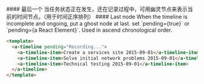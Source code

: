 <cn>
#### 最后一个
当任务状态正在发生，还在记录过程中，可用幽灵节点来表示当前的时间节点。（用于时间正序排列）
</cn>

<us>
#### Last node
When the timeline is incomplete and ongoing, put a ghost node at last. set `pending={true}` or `pending={a React Element}`. Used in ascend chronological order.
</us>

```html
<template>
  <a-timeline pending="Recording...">
    <a-timeline-item>Create a services site 2015-09-01</a-timeline-item>
    <a-timeline-item>Solve initial network problems 2015-09-01</a-timeline-item>
    <a-timeline-item>Technical testing 2015-09-01</a-timeline-item>
  </a-timeline>
</template>
```




